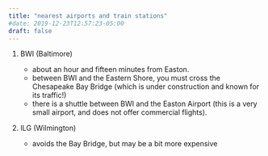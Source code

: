 ```yaml
---
title: "nearest airports and train stations"
#date: 2019-12-23T12:57:23-05:00
draft: false
---
```



1. BWI (Baltimore)

    - about an hour and fifteen minutes from Easton. 
    - between BWI and the Eastern Shore, you must cross the Chesapeake Bay Bridge (which is under construction and known for its traffic!) 
    - there is a shuttle between BWI and the Easton Airport (this is a very small airport, and does not offer commercial flights). 

2. ILG (Wilmington)
    - avoids the Bay Bridge, but may be a bit more expensive

